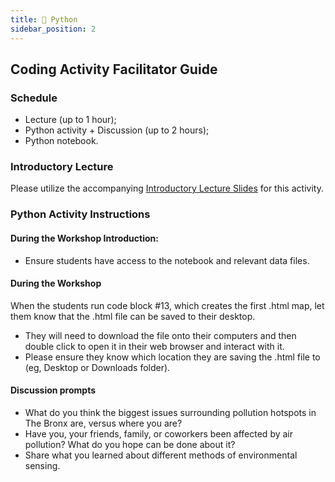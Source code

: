 ```yaml
---
title: 🐍 Python
sidebar_position: 2
---
```


## Coding Activity Facilitator Guide

### Schedule

- Lecture (up to 1 hour);
- Python activity + Discussion (up to 2 hours);
- Python notebook.

### Introductory Lecture

Please utilize the accompanying [Introductory Lecture Slides](handbook_slides) for this activity.

### Python Activity Instructions

#### During the Workshop Introduction:

- Ensure students have access to the notebook and relevant data files.

#### During the Workshop

When the students run code block #13, which creates the first .html map, let them know that the .html file can be saved to their desktop.

- They will need to download the file onto their computers and then double click to open it in their web browser and interact with it.
- Please ensure they know which location they are saving the .html file to (eg, Desktop or Downloads folder).

#### Discussion prompts

- What do you think the biggest issues surrounding pollution hotspots in The Bronx are, versus where you are?
- Have you, your friends, family, or coworkers been affected by air pollution? What do you hope can be done about it?
- Share what you learned about different methods of environmental sensing.
